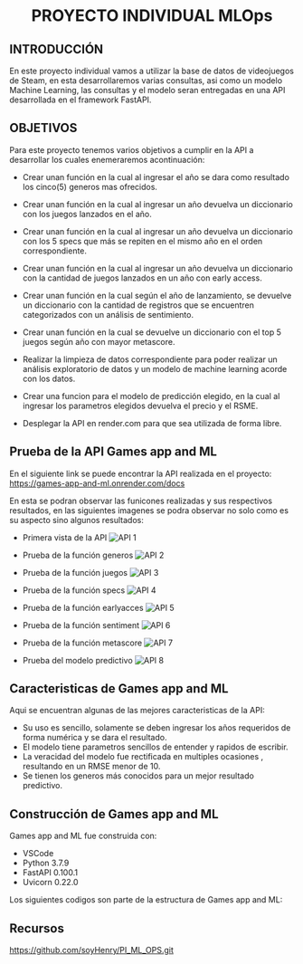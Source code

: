 <h1 align="center"> PROYECTO INDIVIDUAL MLOps </h1>

## **INTRODUCCIÓN**

En este proyecto individual vamos a utilizar la base de datos de videojuegos de Steam, en esta desarrollaremos varias consultas, asi como un modelo Machine Learning, las consultas y el modelo seran entregadas en una API desarrollada en el framework FastAPI.

## **OBJETIVOS**
Para este proyecto tenemos varios objetivos a cumplir en la API a desarrollar los cuales enemeraremos acontinuación:

+ Crear unan función en la cual al ingresar el año se dara como resultado los cinco(5) generos mas ofrecidos.

+ Crear unan función en la cual al ingresar un año devuelva un diccionario con los juegos lanzados en el año.

+ Crear unan función en la cual al ingresar un año devuelva un diccionario con los 5 specs que más se repiten en el mismo año en el orden correspondiente.

+ Crear unan función en la cual al ingresar un año devuelva un diccionario con la cantidad de juegos lanzados en un año con early access.

+ Crear unan función en la cual según el año de lanzamiento, se devuelve un diccionario con la cantidad de registros que se encuentren categorizados con un análisis de sentimiento. 

+ Crear unan función en la cual se devuelve un diccionario con el top 5 juegos según año con mayor metascore.

+ Realizar la limpieza de datos correspondiente para poder realizar un análisis exploratorio de datos y un modelo de machine learning acorde con los datos.

+ Crear una funcion para el modelo de predicción elegido, en la cual al ingresar los parametros elegidos devuelva el precio y el RSME. 

+ Desplegar la API en render.com para que sea utilizada de forma libre.

## **Prueba de la API Games app and ML**
En el siguiente link se puede encontrar la API realizada en el proyecto: https://games-app-and-ml.onrender.com/docs

En esta se podran observar las funicones realizadas y sus respectivos resultados, en las siguientes imagenes se podra observar no solo como es su aspecto sino algunos resultados:

+ Primera vista de la API ![API 1](https://github.com/LLozanoBaron/Proyecto_MLops/assets/125699712/4cdc7a2c-7344-4c05-bc0f-c9eaeb06f9c8)

+ Prueba de la función generos ![API 2](https://github.com/LLozanoBaron/Proyecto_MLops/assets/125699712/7868da8b-e671-4017-969c-6a49bf1e6c81)

+ Prueba de la función juegos ![API 3](https://github.com/LLozanoBaron/Proyecto_MLops/assets/125699712/a7425cf8-218d-4ac5-a714-cd9708c1ceac)

+ Prueba de la función specs ![API 4](https://github.com/LLozanoBaron/Proyecto_MLops/assets/125699712/1711d806-af32-42f9-a876-2a47a69e0ac6)

+ Prueba de la función earlyacces ![API 5](https://github.com/LLozanoBaron/Proyecto_MLops/assets/125699712/845af2ba-70f4-42b6-a638-ef184bfcf374)

+ Prueba de la función sentiment ![API 6](https://github.com/LLozanoBaron/Proyecto_MLops/assets/125699712/ba1a250f-8167-4979-8324-b508748f6db7)

+ Prueba de la función metascore ![API 7](https://github.com/LLozanoBaron/Proyecto_MLops/assets/125699712/ac2bb0d1-8441-40ae-b8c4-f854b620b39a)

+ Prueba del modelo predictivo ![API 8](https://github.com/LLozanoBaron/Proyecto_MLops/assets/125699712/f42c1463-acfb-43db-85cb-d41a3bf1dd42)

## **Caracteristicas de Games app and ML**
Aqui se encuentran algunas de las mejores caracteristicas de la API:

+ Su uso es sencillo, solamente se deben ingresar los años requeridos de forma numérica y se dara el resultado.
+ El modelo tiene parametros sencillos de entender y rapidos de escribir.
+ La veracidad del modelo fue rectificada en multiples ocasiones , resultando en un RMSE menor de 10.
+ Se tienen los generos más conocidos para un mejor resultado predictivo.

## **Construcción de Games app and ML**

Games app and ML fue construida con:
+ VSCode
+ Python 3.7.9
+ FastAPI 0.100.1
+ Uvicorn 0.22.0

Los siguientes codigos son parte de la estructura de Games app and ML:



## **Recursos**
https://github.com/soyHenry/PI_ML_OPS.git









